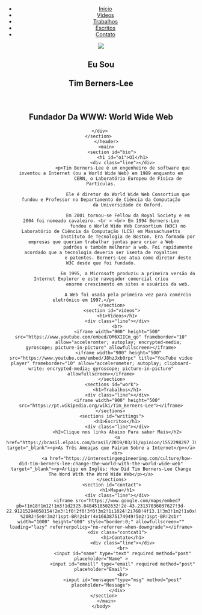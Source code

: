 <!doctype html>
<!-- doctype informa ao agente de usuario a versao do html que deve ser renderizada-->
<html lang="pt-br">
    <head>
      <title> aptresentação HTML5</title>
      <meta name="author" content="Miguel">
      <meta name="descripition" constent="HTML5">
      <link rel="stylesheet" href="../CSS/tim.css">
      <link href="https://fonts.googleapis.com/css?family=Cinzel+Decorative&display=swap" rel="stylesheet">
  </head>
    <body>
        <header>
            <ul id="menu">
                    <li class="links"><a href="#welcome">Início</a></li>
                    <li class="links"><a href="#videos">Videos</a> </li>
                    <li class="links"><a href="#work">Trabalhos</a></li>
                    <li class="links"><a href="#writings">Escritos</a></li>
                    <li class="links"><a href="#contact">Contato</a></li>
            </ul>
            <section id="welcome" class="parallax-container">
                <div class="parallax-inner">
                    <img src="../imagens/stbl (1).jpeg" class="profille">
                <h1>Eu Sou 
                    <br>
                    <br>
                    Tim Berners-Lee
                </h1>
                <br>
                <h2>Fundador Da WWW: World Wide Web</h2>
                  
                </div>             
            </section>          
        </header>
        <main>
            <section id="bio">
                    <h1 id="oi">OI</h1>
                    <div class="line"></div>
                    <p>Tim Berners-Lee é um engenheiro de software que inventou a Internet (ou a World Wide Web) em 1989 enquanto em
                        CERN, o Laboratório Europeu de Física de Partículas.
                        
                        Ele é diretor do World Wide Web Consortium que fundou e Professor no Departamento de Ciência da Computação
                        da Universidade de Oxford.
                        
                        Em 2001 tornou-se Fellow da Royal Society e em 2004 foi nomeado cavaleiro. <br > <br> Em 1994 Berners-Lee
                        fundou o World Wide Web Consortium (W3C) no Laboratório de Ciência da Computação (LCS) em Massachusetts
                        Instituto de Tecnologia de Boston. Era formado por empresas que queriam trabalhar juntas para criar a Web
                        padrões e também melhorar a web. Foi rapidamente acordado que a tecnologia deveria ser isenta de royalties
                        e patentes. Berners-Lee atua como diretor deste W3C desde que foi fundado.
                        
                        Em 1995, a Microsoft produziu a primeira versão do Internet Explorer e este navegador comercial criou
                        enorme crescimento em sites e usuários da web.
                        
                        A Web foi usada pela primeira vez para comércio eletrônico em 1997.</p>             
            </section>
            <section id="videos">
                <h1>Videos</h1>
                <div class="line"></div>
                <br>
                <iframe width="900" height="500"  src="https://www.youtube.com/embed/OM6XIICm_qo" frameborder="10"
                 allow="acceleromter; autoplay; encrypted-media; gyroscope; picture-in-picture" allowfullscreen></iframe>
                 <iframe width="900" height="500" src="https://www.youtube.com/embed/J8hzJxb0rpc" title="YouTube video player" frameborder="10" allow="accelerometer; autoplay; clipboard-write; encrypted-media; gyroscope; picture-in-picture" allowfullscreen></iframe>
            </section>
            <sections id="work">
                <h1>Trabalhos</h1>
                <div class="line"></div>
                <iframe width="900" height="500" src="https://pt.wikipedia.org/wiki/Tim_Berners-Lee"></iframe>
            </sections> 
            <sections id="writings">
                <h1>Escritos</h1>
                <div class="line"></div>
                <h2>Clique nos links Abaixo Para saber Mais</h2>
                <a href="https://brasil.elpais.com/brasil/2019/03/11/opinion/1552298297_783559.html" target="_blank"><p>As Três Ameaças que Pairam Sobre a Internet</p></a>
                <br>
                <a href="https://interestingengineering.com/culture/how-did-tim-berners-lee-change-the-world-with-the-world-wide-web" target="_blank"><p>Artigo em Inglês: How Did Tim Berners-Lee Change The Word With the Word Wide Web</p></a>
            </sections>
            <section id="contact">
                <h1>Mapa</h1>
                <div class="line"></div>
                <iframe src="https://www.google.com/maps/embed?pb=!1m18!1m12!1m3!1d2325.8484518502632!2d-43.23137036037627!3d-22.91215294058154!2m3!1f0!2f0!3f0!3m2!1i1024!2i768!4f13.1!3m3!1m2!1s0x997e5bfcef45a7%3A0x3c044ac8f75ca717!2sMaracan%C3%A3%2C%20Rio%20de%20Janeiro%20-%20RJ!5e0!3m2!1spt-BR!2sbr!4v1663875174949!5m2!1spt-BR!2sbr" width="1000" height="600" style="border:0;" allowfullscreen="" loading="lazy" referrerpolicy="no-referrer-when-downgrade"></iframe>
                <div class="contcat1">
                    <h1>Contato</h1>
                    <div class="line"></div>
                    <br>
                    <input id="name" type="text" required method="post" placeholder="Name" >
                    <input id="emaill" type="email" required method="post"  placeholder="Email">
                    <br>
                    <input id="mensagem"type="msg" method="post" placeholder="Message">
                </div>
            </section>      
        </main>
    </body>
</html>

